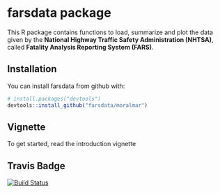 # farsdata package

This R package contains functions to load, summarize and plot the data given by the **National Highway Traffic Safety Administration (NHTSA)**, called **Fatality Analysis Reporting System (FARS)**. 

## Installation

You can install farsdata from github with:

```R
# install.packages("devtools")
devtools::install_github("farsdata/moralmar")
```

## Vignette

To get started, read the introduction vignette

## Travis Badge
[![Build Status](https://travis-ci.org/moralmar/farsdata.svg?branch=master)](https://travis-ci.org/moralmar/farsdata)
